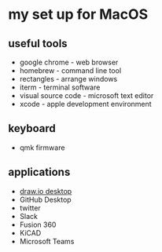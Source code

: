 # my set up for MacOS

## useful tools

* google chrome - web browser
* homebrew - command line tool
* rectangles - arrange windows
* iterm - terminal software
* visual source code - microsoft text editor
* xcode - apple development environment

## keyboard

* qmk firmware

## applications

* [draw.io desktop](https://github.com/jgraph/drawio-desktop/releases/tag/v14.1.8)
* GitHub Desktop
* twitter
* Slack
* Fusion 360
* KiCAD
* Microsoft Teams
